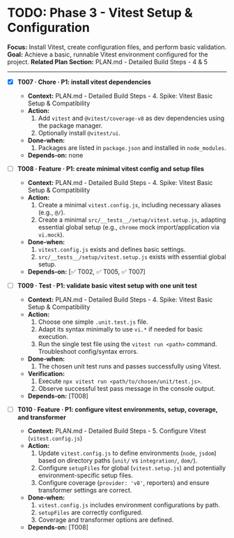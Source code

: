 # TODO: Phase 3 - Vitest Setup & Configuration

**Focus:** Install Vitest, create configuration files, and perform basic validation.
**Goal:** Achieve a basic, runnable Vitest environment configured for the project.
**Related Plan Section:** PLAN.md - Detailed Build Steps - 4 & 5

---

- [x] **T007 · Chore · P1: install vitest dependencies**

  - **Context:** PLAN.md - Detailed Build Steps - 4. Spike: Vitest Basic Setup & Compatibility
  - **Action:**
    1. Add `vitest` and `@vitest/coverage-v8` as dev dependencies using the package manager.
    2. Optionally install `@vitest/ui`.
  - **Done‑when:**
    1. Packages are listed in `package.json` and installed in `node_modules`.
  - **Depends‑on:** none

- [ ] **T008 · Feature · P1: create minimal vitest config and setup files**

  - **Context:** PLAN.md - Detailed Build Steps - 4. Spike: Vitest Basic Setup & Compatibility
  - **Action:**
    1. Create a minimal `vitest.config.js`, including necessary aliases (e.g., `@/`).
    2. Create a minimal `src/__tests__/setup/vitest.setup.js`, adapting essential global setup (e.g., `chrome` mock import/application via `vi.mock`).
  - **Done‑when:**
    1. `vitest.config.js` exists and defines basic settings.
    2. `src/__tests__/setup/vitest.setup.js` exists with essential global setup.
  - **Depends‑on:** [✅ T002, ✅ T005, ✅ T007]

- [ ] **T009 · Test · P1: validate basic vitest setup with one unit test**

  - **Context:** PLAN.md - Detailed Build Steps - 4. Spike: Vitest Basic Setup & Compatibility
  - **Action:**
    1. Choose one simple `.unit.test.js` file.
    2. Adapt its syntax minimally to use `vi.*` if needed for basic execution.
    3. Run the single test file using the `vitest run <path>` command. Troubleshoot config/syntax errors.
  - **Done‑when:**
    1. The chosen unit test runs and passes successfully using Vitest.
  - **Verification:**
    1. Execute `npx vitest run <path/to/chosen/unit/test.js>`.
    2. Observe successful test pass message in the console output.
  - **Depends‑on:** [T008]

- [ ] **T010 · Feature · P1: configure vitest environments, setup, coverage, and transformer**
  - **Context:** PLAN.md - Detailed Build Steps - 5. Configure Vitest (`vitest.config.js`)
  - **Action:**
    1. Update `vitest.config.js` to define environments (`node`, `jsdom`) based on directory paths (`unit/` vs `integration/`, `dom/`).
    2. Configure `setupFiles` for global (`vitest.setup.js`) and potentially environment-specific setup files.
    3. Configure coverage (`provider: 'v8'`, reporters) and ensure transformer settings are correct.
  - **Done‑when:**
    1. `vitest.config.js` includes environment configurations by path.
    2. `setupFiles` are correctly configured.
    3. Coverage and transformer options are defined.
  - **Depends‑on:** [T008]
